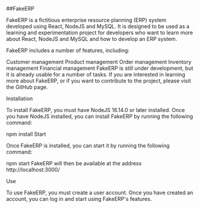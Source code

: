 ##FakeERP

FakeERP is a fictitious enterprise resource planning (ERP) system developed using React, NodeJS and MySQL. It is designed to be used as a learning and experimentation project for developers who want to learn more about React, NodeJS and MySQL and how to develop an ERP system.

FakeERP includes a number of features, including:

Customer management
Product management
Order management
Inventory management
Financial management
FakeERP is still under development, but it is already usable for a number of tasks. If you are interested in learning more about FakeERP, or if you want to contribute to the project, please visit the GitHub page.

Installation

To install FakeERP, you must have NodeJS 16.14.0 or later installed. Once you have NodeJS installed, you can install FakeERP by running the following command:

npm install
Start

Once FakeERP is installed, you can start it by running the following command:

npm start
FakeERP will then be available at the address http://localhost:3000/

Use

To use FakeERP, you must create a user account. Once you have created an account, you can log in and start using FakeERP's features.
